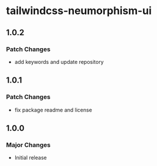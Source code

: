# tailwindcss-neumorphism-ui

## 1.0.2

### Patch Changes

- add keywords and update repository

## 1.0.1

### Patch Changes

- fix package readme and license

## 1.0.0

### Major Changes

- Initial release
